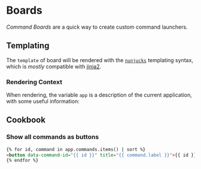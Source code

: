 # Boards

_Command Boards_ are a quick way to create custom command launchers.

## Templating

The `template` of board will be rendered with the [`nunjucks`][nunjucks] templating
syntax, which is _mostly_ compatible with [jinja2][jinja2].

[nunjucks]: https://mozilla.github.io/nunjucks/templating.html
[jinja2]: https://jinja.palletsprojects.com/en/3.1.x/templates/

### Rendering Context

When rendering, the variable `app` is a description of the current application, with
some useful information:

## Cookbook

### Show all commands as buttons

```html
{% for id, command in app.commands.items() | sort %}
<button data-command-id="{{ id }}" title="{{ command.label }}">{{ id }}</button>
{% endfor %}
```
